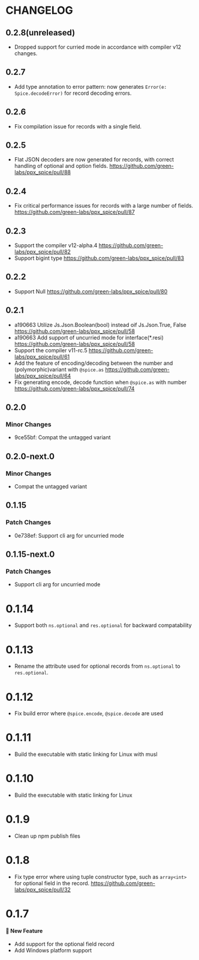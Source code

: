 # CHANGELOG

## 0.2.8(unreleased)

- Dropped support for curried mode in accordance with compiler v12 changes.

## 0.2.7

- Add type annotation to error pattern: now generates `Error(e: Spice.decodeError)` for record decoding errors.

## 0.2.6

- Fix compilation issue for records with a single field.

## 0.2.5

- Flat JSON decoders are now generated for records, with correct handling of optional and option fields. https://github.com/green-labs/ppx_spice/pull/88

## 0.2.4

- Fix critical performance issues for records with a large number of fields. https://github.com/green-labs/ppx_spice/pull/87

## 0.2.3

- Support the compiler v12-alpha.4 https://github.com/green-labs/ppx_spice/pull/82
- Support bigint type https://github.com/green-labs/ppx_spice/pull/83

## 0.2.2

- Support Null https://github.com/green-labs/ppx_spice/pull/80

## 0.2.1

- a190663 Utilize Js.Json.Boolean(bool) instead oif Js.Json.True, False https://github.com/green-labs/ppx_spice/pull/58
- a190663 Add support of uncurried mode for interface(*.resi) https://github.com/green-labs/ppx_spice/pull/58
- Support the compiler v11-rc.5 https://github.com/green-labs/ppx_spice/pull/61
- Add the feature of encoding/decoding between the number and (polymorphic)variant with `@spice.as` https://github.com/green-labs/ppx_spice/pull/64
- Fix generating encode, decode function when `@spice.as` with number https://github.com/green-labs/ppx_spice/pull/74

## 0.2.0

### Minor Changes

- 9ce55bf: Compat the untagged variant

## 0.2.0-next.0

### Minor Changes

- Compat the untagged variant

## 0.1.15

### Patch Changes

- 0e738ef: Support cli arg for uncurried mode

## 0.1.15-next.0

### Patch Changes

- Support cli arg for uncurried mode

# 0.1.14

- Support both `ns.optional` and `res.optional` for backward compatability

# 0.1.13

- Rename the attribute used for optional records from `ns.optional` to `res.optional`.

# 0.1.12

- Fix build error where `@spice.encode`, `@spice.decode` are used

# 0.1.11

- Build the executable with static linking for Linux with musl

# 0.1.10

- Build the executable with static linking for Linux

# 0.1.9

- Clean up npm publish files

# 0.1.8

- Fix type error where using tuple constructor type, such as `array<int>` for optional field in the record. https://github.com/green-labs/ppx_spice/pull/32

# 0.1.7

#### :rocket: New Feature

- Add support for the optional field record
- Add Windows platform support
